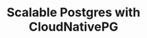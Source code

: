 ---
title: "Scalable Postgres with CloudNativePG"
passing_percentage: 70
questions:
  - id: "q1"
    text: "What is the primary function of the CloudNativePG operator?"
    type: "single-answer"
    marks: 2
    options:
      - id: "a"
        text: "It is a monitoring tool that only collects database logs."
      - id: "b"
        text: "It manages the complete lifecycle of a PostgreSQL database cluster on Kubernetes."
        is_correct: true
      - id: "c"
        text: "It is a client application used to run SQL queries."
      - id: "d"
        text: "It is a specific version of the PostgreSQL database engine."
  - id: "q2"
    text: "When you deploy a 'Cluster' custom resource using CloudNativePG, which of the following objects does the operator automatically create to manage the database? (Select all that apply)"
    type: "multiple-answer"
    marks: 2
    options:
      - id: "a"
        text: "A Secret containing the database user credentials."
        is_correct: true
      - id: "b"
        text: "A public domain name for the database."
      - id: "c"
        text: "Services for read-write and read-only connections."
        is_correct: true
      - id: "d"
        text: "The underlying Pods that run the PostgreSQL instances."
        is_correct: true
  - id: "q3"
    text: "In the manifest for a CloudNativePG Cluster, what does the 'instances' field define?"
    type: "single-answer"
    marks: 2
    options:
      - id: "a"
        text: "The number of databases to create inside the cluster."
      - id: "b"
        text: "The specific version of PostgreSQL to be used."
      - id: "c"
        text: "The total number of servers (pods) that will form the PostgreSQL cluster."
        is_correct: true
      - id: "d"
        text: "The amount of storage to allocate."
  - id: "q4"
    text: "According to the course, what is the very first step required before you can deploy a PostgreSQL cluster using a CloudNativePG manifest?"
    type: "single-answer"
    marks: 2
    options:
      - id: "a"
        text: "Create the Persistent Volume Claims manually."
      - id: "b"
        text: "Install the CloudNativePG operator into your Kubernetes cluster."
        is_correct: true
      - id: "c"
        text: "Create the user credentials Secret."
      - id: "d"
        text: "Deploy a connection-pooling application."
  - id: "q5"
    text: "Which of the following are features or benefits provided by the CloudNativePG operator? (Select all that apply)"
    type: "multiple-answer"
    marks: 2
    options:
      - id: "a"
        text: "Built-in high availability with failover capabilities."
        is_correct: true
      - id: "b"
        text: "Management of backup and recovery processes."
        is_correct: true
      - id: "c"
        text: "Automatic performance tuning of SQL queries."
      - id: "d"
        text: "Support for creating read-only replicas for scaling."
        is_correct: true
type: "test"
---